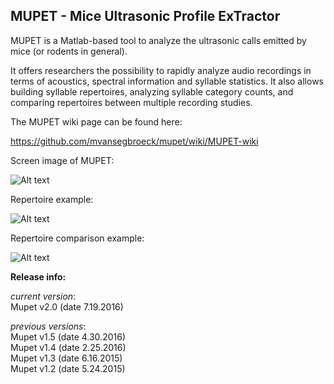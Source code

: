 ## MUPET - Mice Ultrasonic Profile ExTractor

MUPET is a Matlab-based tool to analyze the ultrasonic calls emitted by mice (or rodents in general).

It offers researchers the possibility to rapidly analyze audio recordings in terms of acoustics, spectral information and syllable statistics. It also allows building syllable repertoires, analyzing syllable category counts, and comparing repertoires between multiple recording studies.

The MUPET wiki page can be found here:

https://github.com/mvansegbroeck/mupet/wiki/MUPET-wiki

Screen image of MUPET:

![Alt text](http://mvansegb.webfactional.com/figures/v2.0/mupet.PNG "Mupet screen image")

Repertoire example:

![Alt text](http://mvansegb.webfactional.com/figures/v2.0/repertoire.PNG "Mupet screen image")

Repertoire comparison example:

![Alt text](http://mvansegb.webfactional.com/figures/v2.0/repertoire_comparison.PNG "Mupet screen image")


**Release info:**

*current version*:  
Mupet v2.0 (date 7.19.2016)  

*previous versions*:  
Mupet v1.5 (date 4.30.2016)  
Mupet v1.4 (date 2.25.2016)  
Mupet v1.3 (date 6.16.2015)  
Mupet v1.2 (date 5.24.2015)  
